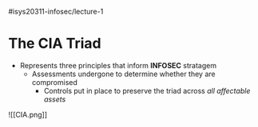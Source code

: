 #isys20311-infosec/lecture-1 
# The CIA Triad

- Represents three principles that inform **INFOSEC** stratagem
	- Assessments undergone to determine whether they are compromised
		- Controls put in place to preserve the triad across *all affectable assets*

![[CIA.png]]